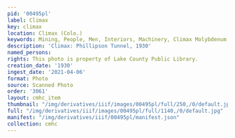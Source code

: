 ```yaml
---
pid: '00495pl'
label: Climax
key: climax
location: Climax (Colo.)
keywords: Mining, People, Men, Interiors, Machinery, Climax Molybdenum Company
description: 'Climax: Phillipson Tunnel, 1930'
named_persons: 
rights: This photo is property of Lake County Public Library.
creation_date: '1930'
ingest_date: '2021-04-06'
format: Photo
source: Scanned Photo
order: '3061'
layout: cmhc_item
thumbnail: "/img/derivatives/iiif/images/00495pl/full/250,/0/default.jpg"
full: "/img/derivatives/iiif/images/00495pl/full/1140,/0/default.jpg"
manifest: "/img/derivatives/iiif/00495pl/manifest.json"
collection: cmhc
---
```

